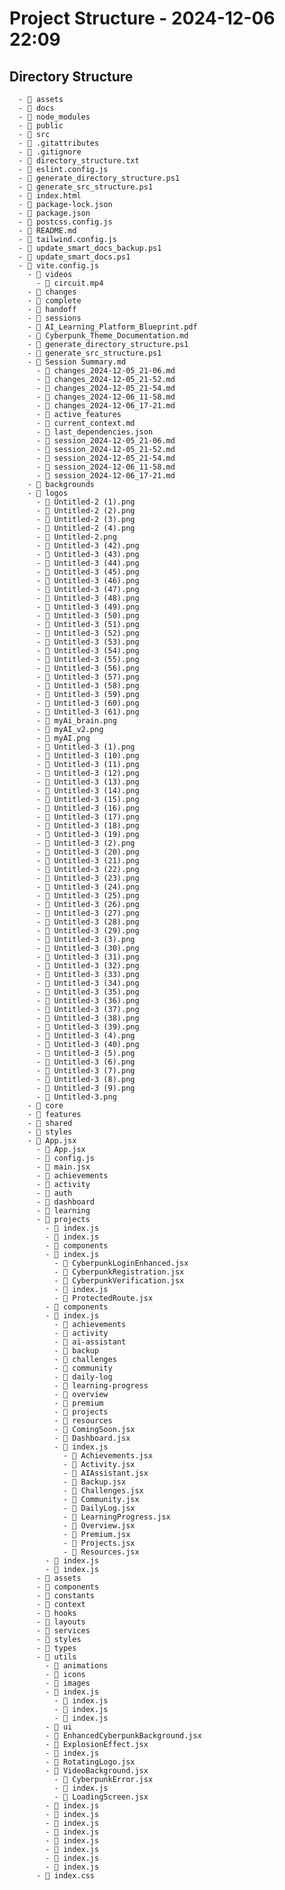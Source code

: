 # Project Structure - 2024-12-06 22:09

## Directory Structure

      - 📁 assets
      - 📁 docs
      - 📁 node_modules
      - 📁 public
      - 📁 src
      - 📄 .gitattributes
      - 📄 .gitignore
      - 📄 directory_structure.txt
      - 📄 eslint.config.js
      - 📄 generate_directory_structure.ps1
      - 📄 generate_src_structure.ps1
      - 📄 index.html
      - 📄 package-lock.json
      - 📄 package.json
      - 📄 postcss.config.js
      - 📄 README.md
      - 📄 tailwind.config.js
      - 📄 update_smart_docs_backup.ps1
      - 📄 update_smart_docs.ps1
      - 📄 vite.config.js
        - 📁 videos
          - 📄 circuit.mp4
        - 📁 changes
        - 📁 complete
        - 📁 handoff
        - 📁 sessions
        - 📄 AI_Learning_Platform_Blueprint.pdf
        - 📄 Cyberpunk_Theme_Documentation.md
        - 📄 generate_directory_structure.ps1
        - 📄 generate_src_structure.ps1
        - 📄 Session Summary.md
          - 📄 changes_2024-12-05_21-06.md
          - 📄 changes_2024-12-05_21-52.md
          - 📄 changes_2024-12-05_21-54.md
          - 📄 changes_2024-12-06_11-58.md
          - 📄 changes_2024-12-06_17-21.md
          - 📁 active_features
          - 📄 current_context.md
          - 📄 last_dependencies.json
          - 📄 session_2024-12-05_21-06.md
          - 📄 session_2024-12-05_21-52.md
          - 📄 session_2024-12-05_21-54.md
          - 📄 session_2024-12-06_11-58.md
          - 📄 session_2024-12-06_17-21.md
        - 📁 backgrounds
        - 📁 logos
          - 📄 Untitled-2 (1).png
          - 📄 Untitled-2 (2).png
          - 📄 Untitled-2 (3).png
          - 📄 Untitled-2 (4).png
          - 📄 Untitled-2.png
          - 📄 Untitled-3 (42).png
          - 📄 Untitled-3 (43).png
          - 📄 Untitled-3 (44).png
          - 📄 Untitled-3 (45).png
          - 📄 Untitled-3 (46).png
          - 📄 Untitled-3 (47).png
          - 📄 Untitled-3 (48).png
          - 📄 Untitled-3 (49).png
          - 📄 Untitled-3 (50).png
          - 📄 Untitled-3 (51).png
          - 📄 Untitled-3 (52).png
          - 📄 Untitled-3 (53).png
          - 📄 Untitled-3 (54).png
          - 📄 Untitled-3 (55).png
          - 📄 Untitled-3 (56).png
          - 📄 Untitled-3 (57).png
          - 📄 Untitled-3 (58).png
          - 📄 Untitled-3 (59).png
          - 📄 Untitled-3 (60).png
          - 📄 Untitled-3 (61).png
          - 📄 myAi_brain.png
          - 📄 myAI_v2.png
          - 📄 myAI.png
          - 📄 Untitled-3 (1).png
          - 📄 Untitled-3 (10).png
          - 📄 Untitled-3 (11).png
          - 📄 Untitled-3 (12).png
          - 📄 Untitled-3 (13).png
          - 📄 Untitled-3 (14).png
          - 📄 Untitled-3 (15).png
          - 📄 Untitled-3 (16).png
          - 📄 Untitled-3 (17).png
          - 📄 Untitled-3 (18).png
          - 📄 Untitled-3 (19).png
          - 📄 Untitled-3 (2).png
          - 📄 Untitled-3 (20).png
          - 📄 Untitled-3 (21).png
          - 📄 Untitled-3 (22).png
          - 📄 Untitled-3 (23).png
          - 📄 Untitled-3 (24).png
          - 📄 Untitled-3 (25).png
          - 📄 Untitled-3 (26).png
          - 📄 Untitled-3 (27).png
          - 📄 Untitled-3 (28).png
          - 📄 Untitled-3 (29).png
          - 📄 Untitled-3 (3).png
          - 📄 Untitled-3 (30).png
          - 📄 Untitled-3 (31).png
          - 📄 Untitled-3 (32).png
          - 📄 Untitled-3 (33).png
          - 📄 Untitled-3 (34).png
          - 📄 Untitled-3 (35).png
          - 📄 Untitled-3 (36).png
          - 📄 Untitled-3 (37).png
          - 📄 Untitled-3 (38).png
          - 📄 Untitled-3 (39).png
          - 📄 Untitled-3 (4).png
          - 📄 Untitled-3 (40).png
          - 📄 Untitled-3 (5).png
          - 📄 Untitled-3 (6).png
          - 📄 Untitled-3 (7).png
          - 📄 Untitled-3 (8).png
          - 📄 Untitled-3 (9).png
          - 📄 Untitled-3.png
        - 📁 core
        - 📁 features
        - 📁 shared
        - 📁 styles
        - 📄 App.jsx
          - 📄 App.jsx
          - 📄 config.js
          - 📄 main.jsx
          - 📁 achievements
          - 📁 activity
          - 📁 auth
          - 📁 dashboard
          - 📁 learning
          - 📁 projects
            - 📄 index.js
            - 📄 index.js
            - 📁 components
            - 📄 index.js
              - 📄 CyberpunkLoginEnhanced.jsx
              - 📄 CyberpunkRegistration.jsx
              - 📄 CyberpunkVerification.jsx
              - 📄 index.js
              - 📄 ProtectedRoute.jsx
            - 📁 components
            - 📄 index.js
              - 📁 achievements
              - 📁 activity
              - 📁 ai-assistant
              - 📁 backup
              - 📁 challenges
              - 📁 community
              - 📁 daily-log
              - 📁 learning-progress
              - 📁 overview
              - 📁 premium
              - 📁 projects
              - 📁 resources
              - 📄 ComingSoon.jsx
              - 📄 Dashboard.jsx
              - 📄 index.js
                - 📄 Achievements.jsx
                - 📄 Activity.jsx
                - 📄 AIAssistant.jsx
                - 📄 Backup.jsx
                - 📄 Challenges.jsx
                - 📄 Community.jsx
                - 📄 DailyLog.jsx
                - 📄 LearningProgress.jsx
                - 📄 Overview.jsx
                - 📄 Premium.jsx
                - 📄 Projects.jsx
                - 📄 Resources.jsx
            - 📄 index.js
            - 📄 index.js
          - 📁 assets
          - 📁 components
          - 📁 constants
          - 📁 context
          - 📁 hooks
          - 📁 layouts
          - 📁 services
          - 📁 styles
          - 📁 types
          - 📁 utils
            - 📁 animations
            - 📁 icons
            - 📁 images
            - 📄 index.js
              - 📄 index.js
              - 📄 index.js
              - 📄 index.js
            - 📁 ui
            - 📄 EnhancedCyberpunkBackground.jsx
            - 📄 ExplosionEffect.jsx
            - 📄 index.js
            - 📄 RotatingLogo.jsx
            - 📄 VideoBackground.jsx
              - 📄 CyberpunkError.jsx
              - 📄 index.js
              - 📄 LoadingScreen.jsx
            - 📄 index.js
            - 📄 index.js
            - 📄 index.js
            - 📄 index.js
            - 📄 index.js
            - 📄 index.js
            - 📄 index.js
            - 📄 index.js
          - 📄 index.css
